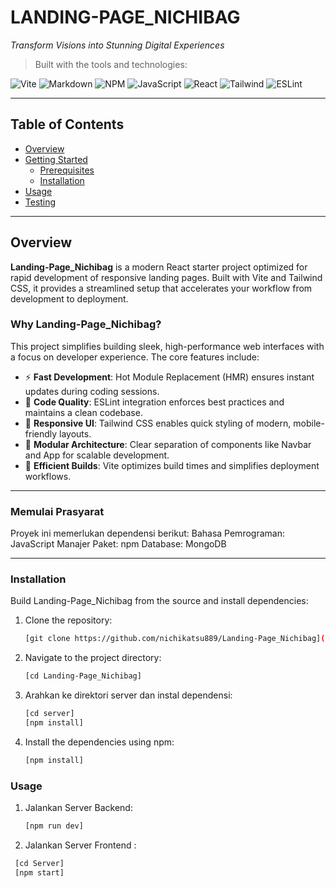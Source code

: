 # LANDING-PAGE_NICHIBAG

*Transform Visions into Stunning Digital Experiences*

> Built with the tools and technologies:

![Vite](https://img.shields.io/badge/-Vite-646CFF?logo=vite&logoColor=white&style=flat)
![Markdown](https://img.shields.io/badge/-Markdown-000000?logo=markdown&logoColor=white)
![NPM](https://img.shields.io/badge/-npm-CB3837?logo=npm&logoColor=white)
![JavaScript](https://img.shields.io/badge/-JavaScript-F7DF1E?logo=javascript&logoColor=black)
![React](https://img.shields.io/badge/-React-61DAFB?logo=react&logoColor=black)
![Tailwind](https://img.shields.io/badge/-TailwindCSS-38B2AC?logo=tailwind-css&logoColor=white)
![ESLint](https://img.shields.io/badge/-ESLint-4B32C3?logo=eslint&logoColor=white)

---

## Table of Contents

- [Overview](#overview)
- [Getting Started](#getting-started)
  - [Prerequisites](#prerequisites)
  - [Installation](#installation)
- [Usage](#usage)
- [Testing](#testing)

---

## Overview

**Landing-Page_Nichibag** is a modern React starter project optimized for rapid development of responsive landing pages. Built with Vite and Tailwind CSS, it provides a streamlined setup that accelerates your workflow from development to deployment.

### Why Landing-Page_Nichibag?

This project simplifies building sleek, high-performance web interfaces with a focus on developer experience. The core features include:

- ⚡ **Fast Development**: Hot Module Replacement (HMR) ensures instant updates during coding sessions.
- 🧼 **Code Quality**: ESLint integration enforces best practices and maintains a clean codebase.
- 📱 **Responsive UI**: Tailwind CSS enables quick styling of modern, mobile-friendly layouts.
- 🧩 **Modular Architecture**: Clear separation of components like Navbar and App for scalable development.
- 🚀 **Efficient Builds**: Vite optimizes build times and simplifies deployment workflows.

---

### Memulai Prasyarat
Proyek ini memerlukan dependensi berikut:
Bahasa Pemrograman: JavaScript
Manajer Paket: npm
Database: MongoDB

---

### Installation

Build Landing-Page_Nichibag from the source and install dependencies:

1. Clone the repository:
   ```bash
   [git clone https://github.com/nichikatsu889/Landing-Page_Nichibag](https://github.com/Andhika151003/Landing-Page_Nichibag.git)
2. Navigate to the project directory:
   ```bash
   [cd Landing-Page_Nichibag]
4. Arahkan ke direktori server dan instal dependensi:
   ``` bash
   [cd server]
   [npm install]
5. Install the dependencies using npm:
   ```bash
   [npm install]

### Usage
1. Jalankan Server Backend:
   ```bash
   [npm run dev]
2. Jalankan Server Frontend :
  ```bash
   [cd Server]
   [npm start]
